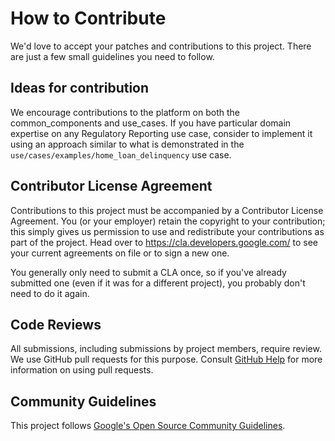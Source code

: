 
# How to Contribute

We'd love to accept your patches and contributions to this project. There are
just a few small guidelines you need to follow.

## Ideas for contribution
We encourage contributions to the platform on both the common_components and use_cases.
If you have particular domain expertise on any Regulatory Reporting use case, consider to 
implement it using an approach similar to what is demonstrated in the 
`use/cases/examples/home_loan_delinquency` use case.

## Contributor License Agreement

Contributions to this project must be accompanied by a Contributor License
Agreement. You (or your employer) retain the copyright to your contribution;
this simply gives us permission to use and redistribute your contributions as
part of the project. Head over to <https://cla.developers.google.com/> to see
your current agreements on file or to sign a new one.

You generally only need to submit a CLA once, so if you've already submitted one
(even if it was for a different project), you probably don't need to do it
again.

## Code Reviews

All submissions, including submissions by project members, require review. We
use GitHub pull requests for this purpose. Consult
[GitHub Help](https://help.github.com/articles/about-pull-requests/) for more
information on using pull requests.

## Community Guidelines

This project follows [Google's Open Source Community
Guidelines](https://opensource.google/conduct/).

